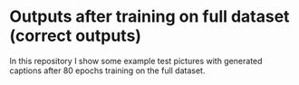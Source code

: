 # Outputs after training on full dataset (correct outputs)
In this repository I show some example test pictures with generated captions after 80 epochs training on the full dataset.